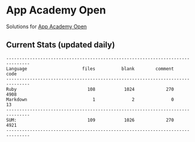 # App Academy Open
Solutions for [App Academy Open](https://open.appacademy.io)

## Current Stats (updated daily)
```
-------------------------------------------------------------------------------
Language                     files          blank        comment           code
-------------------------------------------------------------------------------
Ruby                           108           1024            270           4908
Markdown                         1              2              0             13
-------------------------------------------------------------------------------
SUM:                           109           1026            270           4921
-------------------------------------------------------------------------------
```

